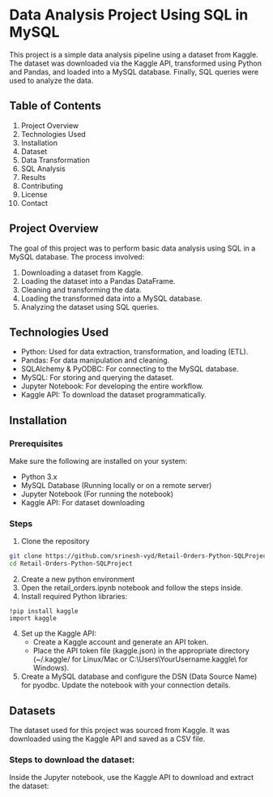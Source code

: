 # Data Analysis Project Using SQL in MySQL
This project is a simple data analysis pipeline using a dataset from Kaggle. The dataset was downloaded via the Kaggle API, transformed using Python and Pandas, and loaded into a MySQL database. Finally, SQL queries were used to analyze the data.
## Table of Contents
1. Project Overview
2. Technologies Used
3. Installation
4. Dataset
5. Data Transformation
6. SQL Analysis
7. Results
8. Contributing
9. License
10. Contact

## Project Overview
The goal of this project was to perform basic data analysis using SQL in a MySQL database. The process involved:

1. Downloading a dataset from Kaggle.
2. Loading the dataset into a Pandas DataFrame.
3. Cleaning and transforming the data.
4. Loading the transformed data into a MySQL database.
5. Analyzing the dataset using SQL queries.

## Technologies Used
- Python: Used for data extraction, transformation, and loading (ETL).
- Pandas: For data manipulation and cleaning.
- SQLAlchemy & PyODBC: For connecting to the MySQL database.
- MySQL: For storing and querying the dataset.
- Jupyter Notebook: For developing the entire workflow.
- Kaggle API: To download the dataset programmatically.

## Installation
### Prerequisites
Make sure the following are installed on your system:

- Python 3.x
- MySQL Database (Running locally or on a remote server)
- Jupyter Notebook (For running the notebook)
- Kaggle API: For dataset downloading

### Steps
1. Clone the repository
```bash
git clone https://github.com/srinesh-vyd/Retail-Orders-Python-SQLProject.git
cd Retail-Orders-Python-SQLProject
```
2. Create a new python environment
3. Open the retail_orders.ipynb notebook and follow the steps inside.
3. Install required Python libraries:
```jupyter
!pip install kaggle
import kaggle
```
4. Set up the Kaggle API:
      - Create a Kaggle account and generate an API token.
      - Place the API token file (kaggle.json) in the appropriate directory (~/.kaggle/ for Linux/Mac or C:\Users\YourUsername\.kaggle\ for Windows).
5. Create a MySQL database and configure the DSN (Data Source Name) for pyodbc. Update the notebook with your connection details.

## Datasets
The dataset used for this project was sourced from Kaggle. It was downloaded using the Kaggle API and saved as a CSV file.

### Steps to download the dataset:
Inside the Jupyter notebook, use the Kaggle API to download and extract the dataset:
